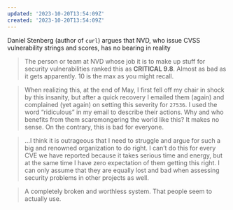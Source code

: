 ```yaml
---
updated: '2023-10-20T13:54:09Z'
created: '2023-10-20T13:54:09Z'
---
```

Daniel Stenberg (author of `curl`) argues that NVD, who issue CVSS vulnerability strings and scores, has no bearing in reality

> The person or team at NVD whose job it is to make up stuff for security vulnerabilities ranked this as **CRITICAL 9.8**. Almost as bad as it gets apparently. 10 is the max as you might recall.

> When realizing this, at the end of May, I first fell off my chair in shock by this insanity, but after a quick recovery I emailed them (again) and complained (yet again) on setting this severity for `27536`. I used the word “ridiculous” in my email to describe their actions. Why and who benefits from them scaremongering the world like this? It makes no sense. On the contrary, this is bad for everyone.

> ...I think it is outrageous that I need to struggle and argue for such a big and renowned organization to do right. I can’t do this for every CVE we have reported because it takes serious time and energy, but at the same time I have zero expectation of them getting this right. I can only assume that they are equally lost and bad when assessing security problems in other projects as well.

> A completely broken and worthless system. That people seem to actually use.